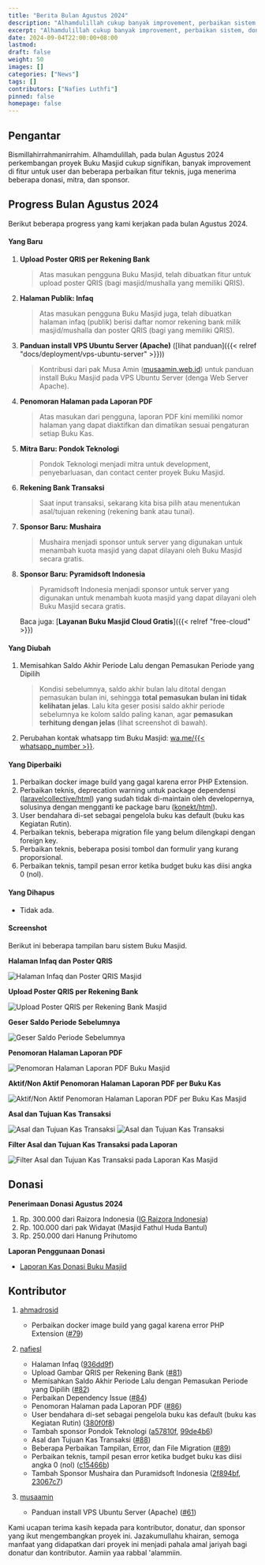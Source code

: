 ```yaml
---
title: "Berita Bulan Agustus 2024"
description: "Alhamdulillah cukup banyak improvement, perbaikan sistem, donasi, mitra, dan sponsor yang diterima proyek Buku Masjid."
excerpt: "Alhamdulillah cukup banyak improvement, perbaikan sistem, donasi, mitra, dan sponsor yang diterima proyek Buku Masjid."
date: 2024-09-04T22:00:00+08:00
lastmod:
draft: false
weight: 50
images: []
categories: ["News"]
tags: []
contributors: ["Nafies Luthfi"]
pinned: false
homepage: false
---
```


## Pengantar

Bismillahirrahmanirrahim. Alhamdulillah, pada bulan Agustus 2024 perkembangan proyek Buku Masjid cukup signifikan, banyak improvement di fitur untuk user dan beberapa perbaikan fitur teknis, juga menerima beberapa donasi, mitra, dan sponsor.

## Progress Bulan Agustus 2024

Berikut beberapa progress yang kami kerjakan pada bulan Agustus 2024.

#### Yang Baru

1. **Upload Poster QRIS per Rekening Bank**
    > Atas masukan pengguna Buku Masjid, telah dibuatkan fitur untuk upload poster QRIS (bagi masjid/mushalla yang memiliki QRIS).
1. **Halaman Publik: Infaq**
    > Atas masukan pengguna Buku Masjid juga, telah dibuatkan halaman infaq (publik) berisi daftar nomor rekening bank milik masjid/mushalla dan poster QRIS (bagi yang memiliki QRIS).
1. **Panduan install VPS Ubuntu Server (Apache)** ([lihat panduan]({{< relref "docs/deployment/vps-ubuntu-server" >}}))
    > Kontribusi dari pak Musa Amin ([musaamin.web.id](https://musaamin.web.id/)) untuk panduan install Buku Masjid pada VPS Ubuntu Server (denga Web Server Apache).
1. **Penomoran Halaman pada Laporan PDF**
    > Atas masukan dari pengguna, laporan PDF kini memiliki nomor halaman yang dapat diaktifkan dan dimatikan sesuai pengaturan setiap Buku Kas.
1. **Mitra Baru: Pondok Teknologi**
    > Pondok Teknologi menjadi mitra untuk development, penyebarluasan, dan contact center proyek Buku Masjid.
1. **Rekening Bank Transaksi**
    > Saat input transaksi, sekarang kita bisa pilih atau menentukan asal/tujuan rekening (rekening bank atau tunai).
1. **Sponsor Baru: Mushaira**
    > Mushaira menjadi sponsor untuk server yang digunakan untuk menambah kuota masjid yang dapat dilayani oleh Buku Masjid secara gratis.
1. **Sponsor Baru: Pyramidsoft Indonesia**
    > Pyramidsoft Indonesia menjadi sponsor untuk server yang digunakan untuk menambah kuota masjid yang dapat dilayani oleh Buku Masjid secara gratis.

    Baca juga: [**Layanan Buku Masjid Cloud Gratis**]({{< relref "free-cloud" >}})

#### Yang Diubah

1. Memisahkan Saldo Akhir Periode Lalu dengan Pemasukan Periode yang Dipilih
    > Kondisi sebelumnya, saldo akhir bulan lalu ditotal dengan pemasukan bulan ini, sehingga **total pemasukan bulan ini tidak kelihatan jelas**. Lalu kita geser posisi saldo akhir periode sebelumnya ke kolom saldo paling kanan, agar **pemasukan terhitung dengan jelas** (lihat screenshot di bawah).
1. Perubahan kontak whatsapp tim Buku Masjid: <a href="https://wa.me/{{< whatsapp_number >}}" target="_blank">wa.me/{{< whatsapp_number >}}</a>.

#### Yang Diperbaiki

1. Perbaikan docker image build yang gagal karena error PHP Extension.
1. Perbaikan teknis, deprecation warning untuk package dependensi ([laravelcollective/html](https://github.com/LaravelCollective/html)) yang sudah tidak di-maintain oleh developernya, solusinya dengan mengganti ke package baru ([konekt/html](https://github.com/artkonekt/html)).
1. User bendahara di-set sebagai pengelola buku kas default (buku kas Kegiatan Rutin).
1. Perbaikan teknis, beberapa migration file yang belum dilengkapi dengan foreign key.
1. Perbaikan teknis, beberapa posisi tombol dan formulir yang kurang proporsional.
1. Perbaikan teknis, tampil pesan error ketika budget buku kas diisi angka 0 (nol).

#### Yang Dihapus

- Tidak ada.

#### Screenshot

Berikut ini beberapa tampilan baru sistem Buku Masjid.

**Halaman Infaq dan Poster QRIS**

![Halaman Infaq dan Poster QRIS Masjid](images/blog/2024-09-04-monthly-news-2408_01.jpg "Halaman Infaq dan Poster QRIS Masjid")

**Upload Poster QRIS per Rekening Bank**

![Upload Poster QRIS per Rekening Bank Masjid](images/blog/2024-09-04-monthly-news-2408_02.jpg "Upload Poster QRIS per Rekening Bank Masjid")

**Geser Saldo Periode Sebelumnya**

![Geser Saldo Periode Sebelumnya](images/blog/2024-09-04-monthly-news-2408_03.jpg "Geser Saldo Periode Sebelumnya")

**Penomoran Halaman Laporan PDF**

![Penomoran Halaman Laporan PDF Buku Masjid](images/blog/2024-09-04-monthly-news-2408_04.jpg "Penomoran Halaman Laporan PDF Buku Masjid")

**Aktif/Non Aktif Penomoran Halaman Laporan PDF per Buku Kas**

![Aktif/Non Aktif Penomoran Halaman Laporan PDF per Buku Kas Masjid](images/blog/2024-09-04-monthly-news-2408_05.jpg "Aktif/Non Aktif Penomoran Halaman Laporan PDF per Buku Kas Masjid")

**Asal dan Tujuan Kas Transaksi**

![Asal dan Tujuan Kas Transaksi](images/blog/2024-09-04-monthly-news-2408_06.jpg "Asal dan Tujuan Kas Transaksi")
![Asal dan Tujuan Kas Transaksi](images/blog/2024-09-04-monthly-news-2408_07.jpg "Asal dan Tujuan Kas Transaksi")

**Filter Asal dan Tujuan Kas Transaksi pada Laporan**

![Filter Asal dan Tujuan Kas Transaksi pada Laporan Kas Masjid](images/blog/2024-09-04-monthly-news-2408_08.jpg "Filter Asal dan Tujuan Kas Transaksi pada Laporan Kas Masjid")

## Donasi

**Penerimaan Donasi Agustus 2024**

1. Rp. 300.000 dari Raizora Indonesia ([IG Raizora Indonesia](https://www.instagram.com/raizora_indonesia))
1. Rp. 100.000 dari pak Widayat (Masjid Fathul Huda Bantul)
1. Rp. 250.000 dari Hanung Prihutomo

**Laporan Penggunaan Donasi**

- <a href="https://s.id/kas-donasi-bukumasjid" target="_blank">Laporan Kas Donasi Buku Masjid</a>

## Kontributor

1. [ahmadrosid](https://github.com/)
    - Perbaikan docker image build yang gagal karena error PHP Extension ([#79](https://github.com/buku-masjid/buku-masjid/pull/79))

1. [nafiesl](https://github.com/nafiesl)
    - Halaman Infaq ([936dd9f](https://github.com/buku-masjid/buku-masjid/commit/936dd9f))
    - Upload Gambar QRIS per Rekening Bank ([#81](https://github.com/buku-masjid/buku-masjid/pull/81))
    - Memisahkan Saldo Akhir Periode Lalu dengan Pemasukan Periode yang Dipilih ([#82](https://github.com/buku-masjid/buku-masjid/pull/82))
    - Perbaikan Dependency Issue ([#84](https://github.com/buku-masjid/buku-masjid/pull/84))
    - Penomoran Halaman pada Laporan PDF ([#86](https://github.com/buku-masjid/buku-masjid/pull/86))
    - User bendahara di-set sebagai pengelola buku kas default (buku kas Kegiatan Rutin) ([380f0f8](https://github.com/buku-masjid/buku-masjid/commit/380f0f8))
    - Tambah sponsor Pondok Teknologi ([a57810f](https://github.com/buku-masjid/buku-masjid/commit/a57810f), [99de4b6](https://github.com/buku-masjid/docs/commit/99de4b6))
    - Asal dan Tujuan Kas Transaksi ([#88](https://github.com/buku-masjid/buku-masjid/pull/88))
    - Beberapa Perbaikan Tampilan, Error, dan File Migration ([#89](https://github.com/buku-masjid/buku-masjid/pull/89))
    - Perbaikan teknis, tampil pesan error ketika budget buku kas diisi angka 0 (nol) ([c15466b](https://github.com/buku-masjid/buku-masjid/commit/c15466b))
    - Tambah Sponsor Mushaira dan Puramidsoft Indonesia ([2f894bf](https://github.com/buku-masjid/buku-masjid/commit/2f894bf), [23067c7](https://github.com/buku-masjid/docs/commit/23067c7))

1. [musaamin](https://github.com/musaamin)
    - Panduan install VPS Ubuntu Server (Apache) ([#61](https://github.com/buku-masjid/docs/pull/61))

Kami ucapan terima kasih kepada para kontributor, donatur, dan sponsor yang ikut mengembangkan proyek ini. Jazakumullahu khairan, semoga manfaat yang didapatkan dari proyek ini menjadi pahala amal jariyah bagi donatur dan kontributor. Aamiin yaa rabbal 'alammiin.
